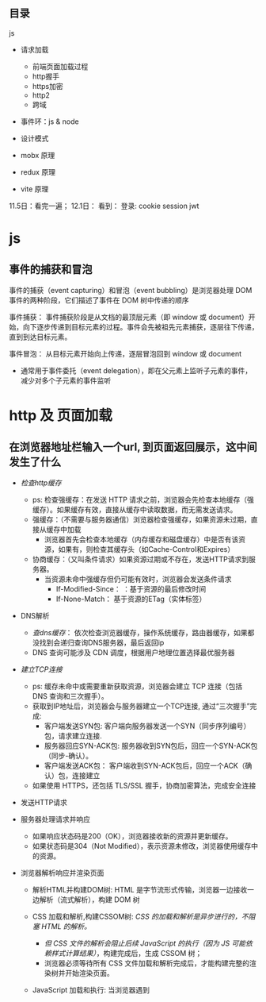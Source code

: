## 目录

js

- 请求加载
  - 前端页面加载过程
  - http握手
  - https加密
  - http2
  - 跨域

- 事件环：js & node

- 设计模式

- mobx 原理
- redux 原理
- vite 原理

11.5日：看完一遍；
12.1日： 看到： 登录: cookie session jwt

  

# js

## 事件的捕获和冒泡

事件的捕获（event capturing）和冒泡（event bubbling）是浏览器处理 DOM 事件的两种阶段，它们描述了事件在 DOM 树中传递的顺序

事件捕获： 事件捕获阶段是从文档的最顶层元素（即 window 或 document）开始，向下逐步传递到目标元素的过程。事件会先被祖先元素捕获，逐层往下传递，直到到达目标元素。

事件冒泡： 从目标元素开始向上传递，逐层冒泡回到 window 或 document
  - 通常用于事件委托（event delegation），即在父元素上监听子元素的事件，减少对多个子元素的事件监听

# http 及 页面加载

## 在浏览器地址栏输入一个url, 到页面返回展示，这中间发生了什么

- *检查http缓存*
  - ps: 检查强缓存：在发送 HTTP 请求之前，浏览器会先检查本地缓存（强缓存）。如果缓存有效，直接从缓存中读取数据，而无需发送请求。
  - 强缓存：（不需要与服务器通信）浏览器检查强缓存，如果资源未过期，直接从缓存中加载
    - 浏览器首先会检查本地缓存（内存缓存和磁盘缓存）中是否有该资源，如果有，则检查其缓存头（如Cache-Control和Expires） 
  - 协商缓存：（又叫条件请求）如果资源过期或不存在，发送HTTP请求到服务器。
    - 当资源未命中强缓存但仍可能有效时，浏览器会发送条件请求
      - If-Modified-Since： ：基于资源的最后修改时间
      - If-None-Match： 基于资源的ETag（实体标签）
- DNS解析
  - *查dns缓存*： 依次检查浏览器缓存，操作系统缓存，路由器缓存，如果都没找到会递归查询DNS服务器，最后返回ip 
  - DNS 查询可能涉及 CDN 调度，根据用户地理位置选择最优服务器
- *建立TCP连接*
  - ps: 缓存未命中或需要重新获取资源，浏览器会建立 TCP 连接（包括 DNS 查询和三次握手）。
  - 获取到IP地址后，浏览器会与服务器建立一个TCP连接, 通过“三次握手”完成:
    - 客户端发送SYN包: 客户端向服务器发送一个SYN（同步序列编号）包，请求建立连接.
    - 服务器回应SYN-ACK包: 服务器收到SYN包后，回应一个SYN-ACK包（同步-确认）。
    - 客户端发送ACK包： 客户端收到SYN-ACK包后，回应一个ACK（确认）包，连接建立
  - 如果使用 HTTPS，还包括 TLS/SSL 握手，协商加密算法，完成安全连接

- 发送HTTP请求
- 服务器处理请求并响应
  - 如果响应状态码是200（OK），浏览器接收新的资源并更新缓存。
  - 如果状态码是304（Not Modified），表示资源未修改，浏览器使用缓存中的资源。
- 浏览器解析响应并渲染页面
  - 解析HTML并构建DOM树: HTML 是字节流形式传输，浏览器一边接收一边解析（流式解析），构建 DOM 树
  - CSS 加载和解析,构建CSSOM树: *CSS 的加载和解析是异步进行的，不阻塞 HTML 的解析。*
    - *但 CSS 文件的解析会阻止后续 JavaScript 的执行（因为 JS 可能依赖样式计算结果）*，构建完成后，生成 CSSOM 树；
    - 浏览器必须等待所有 CSS 文件加载和解析完成后，才能构建完整的渲染树并开始渲染页面。
  - JavaScript 加载和执行: 当浏览器遇到 <script> 标签时
    - *如果没有 async 或 defer 属性，浏览器会暂停 HTML 解析，加载并执行 JavaScript*。
    - 由于 JavaScript 可能会修改 DOM 和 CSSOM，浏览器必须等待 JavaScript 执行完成后，才能继续解析 HTML。
  - 构建渲染树: 将DOM树和CSSOM树结合，生成渲染树
  - *布局（Reflow）*: 计算渲染树节点的几何信息（位置和大小）
  - *绘制（Repaint）*: 将渲染树中的节点绘制为像素，显示在屏幕上
  - 执行JavaScript
    - JavaScript代码可能会修改DOM树和CSSOM树，触发重新布局和重绘。



  - html解析关键点： 
    - *CSS 文件加载不会阻塞 HTML 解析，但会阻止其后面的 JS 执行*，因为JavaScript 可能会依赖于 CSS 的计算结果,例如，读取元素的尺寸和样式;
    - 浏览器不会等待 HTML 完全接收才开始解析，而是边接收边解析，尽早开始页面渲染
    
 


ps: 因为接受的html是字节数据，并不会等整个文档就位才开始构建，浏览器收到一部分数据就开始自上而下构建了dom树了，这样可以加快构建过程

- defer：脚本异步下载，不会阻塞 HTML 的解析，HTML 解析完成后按顺序执行（多个defer）。
- async：脚本异步下载，不会阻塞 HTML 的解析，下载完成后立即执行，顺序不定(多个async)。


- 提高css加载速度
  - cdn
  - css压缩： 打包工具压缩； 设置gzip压缩；
  - 合理使用缓存
  - 减少http请求数： css合并；或者写成内联样式（缺点不能缓存）

## http2

HTTP/2 用二进制帧实现多路复用，提高性能

💬 HTTP1.x 的问题：
  - 队头阻塞（队列中第一个请求阻塞后续）
  - 多连接并发受限

✅ HTTP/2 解决方案：
  - 单连接多路复用
  - Header 压缩（HPACK）
  - Server Push（预加载）

⚠️ 局限：HTTP/2 本质仍基于 TCP，仍可能被 TCP 队头阻塞影响（HTTP/3 基于 QUIC 解决此问题）


HTTP/2 的核心是“帧”和“流”。
- 帧是 HTTP/2 中传输数据的最小单位，每个数据帧都有特定的类型（如头帧、数据帧）。多个帧组成一个流（Stream），每个流有唯一的标识符，并且多个流可以在同一 TCP 连接上同时进行传输。
- 例如，客户端请求一个网页时，网页的 HTML 内容和它关联的静态资源（如 JS、CSS、图片）都可以通过一个 TCP 连接的不同流来传输，而不用像 HTTP/1.x 那样建立多个连接


- 流和帧的关系: 帧是 HTTP/2 中传输数据的最小单元。流是 HTTP/2 中传输数据的基本单元。
  - 组合： *一个流由多个帧组成*。一个流代表一个双向的、有序的字节流，可以承载一个完整的 HTTP 请求或响应。
  - 交错传输: 在 HTTP/2 中，*不同流的帧可以交错传输*。例如，流1的帧和流3的帧可以交替传输，而不会互相阻塞。

核心概念：

- 多路复用：一个 TCP 连接可以处理多个请求，解决了 HTTP/1.1 中的队头阻塞问题。
- 头部压缩：使用 HPACK 压缩请求和响应头部，减少传输的数据量。
- 二进制协议：相比 HTTP/1.x 的文本协议，HTTP/2 使用更高效的二进制格式。
- 服务端推送：服务器可以在客户端请求之前，主动推送资源，加快页面加载速度。


问题：
- 兼容性不好：虽然大多数现代浏览器都支持 HTTP/2，但一些老旧的浏览器或代理服务器可能不支持，或者需要特殊配置来使用 HTTP/2。
- TCP 队头阻塞： 尽管 HTTP/2 解决了应用层的队头阻塞问题，但它依赖于 TCP，而 TCP 协议本身存在队头阻塞的问题。HTTP/3 基于 QUIC 协议，旨在解决这一问题

## ajax

onreadystatechange 事件：每当 readyState 改变时，就会触发 onreadystatechange 事件。

readyState 属性存有 XMLHttpRequest 的状态信息。 （0: 请求未初始化 1: 服务器连接已建立 2: 请求已接收 3: 请求处理中 4: 请求已完成，且响应已就绪）

```
let xhr = new XMLHttpRequest();//=>创建AJAX实例
xhr.open('GET', 'json/product.json');
xhr.onreadystatechange = () => {
    if (xhr.readyState === 4 && xhr.status === 200) {
        productData = xhr.responseText;
    }
};
xhr.send(null);

xhr.open ://=>打开一个请求的地址,最后一个参数是设置同步还是异步(FALSE:同步 TRUE:异步, 默认异步)

```

## GET VS POST

1.  [传递给服务器信息的方式不一样]

get 是基于url地址问号传参的方式把信息传递给服务器， POST是基于“请求主体”把信息传递给服务器

2.【GET不安全，POST相对安全】

因为GET是基于‘问号传参’把 信息传递给服务器的，容易被骇客进行url劫持，POST是基于请求主体传递的，相对来说，不好被劫持：所以登录、注册等涉及安全性的交互操作，我们都应该用POST请求

3.【GET会产生不可控制的缓存，POST不会】

不可控：不是想要就要 ，想不要就不要，这是浏览器自主记忆的缓存，我们无法基于JS控制，真实项目中我们都会把这个缓存干掉

GET请求产生缓存是因为： 连续多次向相同的地址（并且传递的参数也是相同的）发送请求，浏览器会把之前获取的数据从缓存中拿到返回，导致无法获取服务器最新数据（POST不会）

解决方案：

> xhr.open('GET', `/temp/list?lx=1000&=_${Math.random()`);//保证每次请求的地址不完全一致：在每次请求的末尾追加一个随机数即可（使用\_作为属性名，就是不想和其他的属性名冲突

## http 请求数据格式

前端在进行Post请求的时候会根据场景发送不同类型的数据，该Post请求头的Content-Type字段必须声明相应的数据类型(有时候会需要请求时来手动设置，大部分情况下浏览器会根据Body中的数据来自发的设置相应的请求头),比如说:

- application/x-www-form-urlencoded（Form Data）: 表单只包含基于文本的输入组件（例如输入框、单选框等），浏览器会将这些数据以 key=value 的形式组织
- application/json（JSON）
- multipart/form-data（Multipart Form Data）： 如果表单中包含文件或图片等不能被编码成文本的元素，浏览器就会使用 multipart/form-data 向服务器传输数据

## HTTP网络状态码

- 2xx 类状态码 表示请求成功，如 200 OK。
- 3xx 类状态码 表示重定向：
  - 301：永久重定向
  - 302：临时重定向
  - 304：资源未修改，客户端可以继续使用缓存的版本
- 4xx 类状态码 表示客户端错误：
  - 400 Bad Request：客户端请求有误，服务器无法处理，一般是请求参数错误
  - 401 ：未登录。
  - 403 ：无权限
  - 404 ：找不到资源
  - 405 ：请求方法不允许
- 5xx 类状态码 表示服务器错误，典型的有 500 Internal Server Error 和 502 Bad Gateway。
  - 500： 服务器在处理请求时发生了内部错误
  - 502 Bad Gateway：服务器作为网关或代理，从上游服务器收到无效响应。

## 常用请求头

- 1. 通用请求头：沟通接收内容
  - Accept： 客户端能够处理的响应格式，常用于告诉服务器希望返回的数据类型，如 Accept: text/html，Accept: application/json。
  - Accept-Encoding： 客户端能处理的内容编码（压缩）方式，如 gzip, deflate。
  - Accept-Language： 客户端的首选语言，通常用于内容的国际化

- 2. 缓存相关请求头：沟通缓存
  - Cache-Control： 强缓存
  - If-Modified-Since：：基于上次请求的时间，询问服务器资源是否修改过
  - If-None-Match：基于资源的 ETag 值检查资源是否更改

- 3. 认证和授权相关请求头
  - Authorization：用于传递认证信息，如使用基本认证时，格式为 Authorization: Basic base64encoded(username:password)
  - Cookie：客户端发送给服务器的存储在浏览器中的 cookie 数据，如 Cookie: session_id=abc123。这些 cookies 用于维护会话状态。

 4. 内容协商请求头： 沟通请求体内容
  -  1. Content-Type： 客户端请求中发送的内容类型，尤其在 POST 和 PUT 请求中，指定请求体的数据格式，如 Content-Type: application/json，Content-Type: application/x-www-form-urlencoded
  -  2. Content-Length：请求体的长度，以字节为单位，用于告诉服务器请求的大小
  -  3. Content-Encoding：用于指定请求体的编码方式，常见的值是 gzip、Brotli 等。  
     -  Gzip：最常用的压缩算法，兼容性好。适合压缩文本内容（如 HTML、CSS、JS 等），对已压缩格式（如图片、视频）的效果有限
     -  Brotli： 更高效的压缩算法（比 Gzip 高 20%-30%），支持度不断提升，现代浏览器如 Chrome 和 Firefox 都支持。 
  -  4. Content-Language：指定请求体中的语言类型，如 Content-Language: en


## http缓存


强缓存失效后使用协商缓存：如果强缓存失效或者有特殊的 Cache-Control 指令（如 no-cache），则发起请求并进行 协商缓存。协商缓存通过 If-Modified-Since 或 If-None-Match 请求头询问服务器资源是否更改。

- 1. 强缓存：浏览器在缓存有效期内直接使用缓存中的资源，不发起请求到服务器验证资源是否更新

常用的响应头控制强缓存的机制有两个：
- Expires： 这是 HTTP/1.0 中的字段，指定资源的过期时间，格式为具体的日期时间，如： Wed, 21 Oct 2024 07:28:00 GMT
- Cache-Control： 这是 HTTP/1.1 中的字段， 常见的取值有：
  - Cache-Control: max-age=3600；表示资源在 3600 秒（1小时）内有效
  - Cache-Control: no-cache；表示浏览器每次都必须与服务器协商
  - Cache-Control: no-store；不缓存



- 2. 协商缓存

当强缓存失效（过期）或缓存被指定为需要验证时，浏览器会发起请求到服务器，服务器通过某些条件来判断缓存的资源是否可以继续使用，这就是协商缓存

协商缓存有两个常用的响应头：

- If-Modified-Since
  - 浏览器请求头 If-Modified-Since 会携带上次服务器返回的资源最后修改时间 Last-Modified
  - 服务器检查资源的修改时间，如果自该时间后资源没有修改，服务器返回 304 Not Modified，浏览器使用缓存
  - 如果资源更新了，服务器返回 200 OK 和新的资源内容。


- If-None-Match：
  - ETag 是服务器生成的一种资源标识符，可以理解为资源的指纹。浏览器会将上次请求返回的 ETag 放入 If-None-Match 请求头中
  - 服务器检查资源的 ETag 值是否与客户端的一致。如果一致，返回 304 Not Modified，表示资源没有更改，浏览器可以使用缓存。
  - 如果不一致，返回 200 OK 并提供更新的资源内容。


## https

## 秘钥

秘钥是一种在加密和解密过程中使用的一段参数，用于改变加密算法的行为

对称加密：
- 对称加密使用的是同一把秘钥进行数据的加密和解密
- 优点：是加密和解密速度快，适合大量数据的加密和解密
- 问题：是秘钥的传播和管理，因为加密和解密使用的是同一把秘钥，这就需要在通信双方之间安全地分发这个秘钥。

非对称加密：
- 非对称加密使用一对秘钥，一把是公钥，一把是私钥。公钥加密的数据，只有配对的私钥才能解密。反过来，使用私钥加密的数据，只有公钥才能解密。
- 公钥是公开的，任何人都可以使用公钥进行加密。
- 非对称加密的优点是可以解决秘钥分发的问题，缺点是加密和解密的速度相比对称加密慢。
  
在实际的使用中，通常会将对称加密和非对称加密结合起来使用：
- 使用非对称加密来安全地传送对称加密的密钥
- 然后使用对称加密来进行数据的加密和解密
- 这样就既解决了密钥的分发问题，又能快速地加密和解密大量的数据。
- 这个确定对称秘钥的过程，也就是ssl握手的过程

## https 

HTTPS 的基本工作机制是在HTTP通信之上加了一层安全协议（SSL/TLS），确保数据在传输过程中是加密的，防止中间人攻击、数据泄露等风险

-  HTTPS通信过程：

简单理解：https主要是要协商出一个对称加密的秘钥；


  
- 1. 客户端发起请求：用户在浏览器中输入HTTPS URL，浏览器请求连接目标服务器的443端口（HTTPS的默认端口）。

- 2. 服务器响应并发送证书：服务器收到请求后，向客户端返回*数字证书，证书中包含服务器的公钥和其他身份信息*。

- 3. 验证证书：浏览器验证证书是否合法，确认证书由可信任的CA机构颁发且未过期。如果验证失败，浏览器会显示警告信息。

- 4. 生成会话密钥：客户端生成一个随机的对称加密密钥，并使用服务器的公钥加密后发送给服务器。

- 5. 建立安全连接：服务器使用自己的私钥解密对称密钥，之后客户端和服务器将使用这个对称密钥进行加密通信。

- 6. 数据加密传输：客户端与服务器之间的通信使用对称加密算法进行加密和解密，确保传输过程中的数据不会被第三方窃听或篡改。


客户端                服务器
   |   → HTTPS 请求   |
   |   ← 数字证书(PubKey) |
   | 生成对称密钥后用公钥加密 |
   |   → Encrypted Key |
   |   ← 解密 & 确认完成握手 |
   | ←→ 加密通信（对称加密） |



## 跨域

### jsonp

JSONP 利用 <script> 标签的特殊性质绕过了浏览器的同源策略限制,适用于早期简单的跨域请求，不需要复杂的配置

缺点:
  - 只支持 GET 请求


JSONP 工作原理：
- 1. 动态创建 <script> 标签：
  - 浏览器对 <script> 标签的 src 属性请求不受同源策略的限制，因此可以请求跨域资源
  - JSONP 的核心思想是将请求数据的格式包装为一个 JavaScript 函数调用
- 2. 服务器响应
  - 客户端在发出请求时，通常会附带一个参数 callback，告诉服务器返回的函数名
  - 服务器会根据客户端提供的 callback 参数生成一个 JavaScript 函数调用，函数的参数就是要返回的数据
  - 浏览器执行返回的 JavaScript 代码，调用该函数，解析数据

```
1. 前端发起请求：

function handleResponse(data) {
    console.log(data); // 处理数据
}

const script = document.createElement('script');
script.src = 'https://example.com/getData?callback=handleResponse';
document.body.appendChild(script);

```

```
服务器返回的内容如下:

handleResponse({
    name: 'John Doe',
    age: 30
});

浏览器执行这段代码，handleResponse 函数被调用，传入的数据被处理。

```


### cors

CORS 是目前跨域请求的标准机制，几乎所有现代浏览器都支持，它解决了同源策略带来的跨域限制问题。

CORS 工作原理：
  - CORS 允许服务器明确告知浏览器哪些来源（origin）可以访问资源，并通过 HTTP 请求头和响应头来控制跨域请求的行为。


CORS 请求分为两种类型:
  - 简单请求:对于简单请求，浏览器会直接发送请求，服务器通过返回的 CORS 响应头来告知浏览器是否允许跨域。
    - 请求方法为 GET、POST、或 HEAD
    - 头部字段只能包括：Accept、Accept-Language、Content-Language、Content-Type（值限定为 application/x-www-form-urlencoded、multipart/form-data 或 text/plain）。
  - 复杂请求：
    - 预检请求： 如果跨域请求不满足简单请求的条件，浏览器会在正式请求之前发送一个 预检请求（使用 OPTIONS 方法）。预检请求的目的是询问服务器是否允许此次跨域操作。

cors 请求头，响应头关键字： 一般以Access-Control开头
  - 请求头关键字：Origin，以及在预检请求中的 Access-Control-Request-*
  - 响应头关键字：Access-Control-Allow-* 系列


- 如何减少预检请求options？
  - 使用缓存： 利用Access-Control-Max-Age 响应头来控制预检请求的缓存时间；
  

### cdn

CDN的主要目的是通过将内容缓存到靠近用户的服务器上，减少网络延迟、提高访问速度、减轻源站服务器负载，提升用户体验

用户的请求通过DNS解析，定位到离用户最近的CDN节点;如果CDN节点上有缓存的资源，直接返回给用户，减少访问源站的时间



## 安全

xss（跨站点脚本）: 是指黑客能够在你的网站当中执行他的代码 

csrf（跨站请求伪造）: 是指恶意利用浏览器会自动发送cookie的功能，由黑客所有网站发起的对于目标网站的恶意请求


## 登录: cookie session jwt


- Cookie：
  - Cookie 是浏览器存储在客户端的一小段文本信息，用来保存用户的状态或数据，并在客户端与服务器之间来回传递。
  - 每次发起请求时，浏览器会自动将 cookie 附带在请求头中发送给服务器
  - 特点：
    - 持久化存储：可以指定过期时间（expires/max-age），存储在客户端，适合长期保存一些小的状态数据。
    - 作用范围：可以通过 domain 和 path 限定 cookie 的作用范围。
    - 安全性：可以设置 HttpOnly（防止 JS 访问）、Secure（仅限 HTTPS 传输）等标志。如果HttpOnly属性设置为true，就不能通过js脚本来获取cookie的值，能有效的防止xss攻击

- Session
  - Session 是服务器端用于保存用户状态的会话机制，它存储在服务器上，并且与客户端的请求关联。通常通过 sessionId 作为唯一标识，服务器根据 sessionId 找到用户的会话信息
  - 客户端通常通过 Cookie 或 URL 来携带 sessionId


- JWT
  - JWT 是一种用于客户端和服务器之间传递加密认证信息的机制，格式为 Header.Payload.Signature。
  - JWT 是自包含的，包含了用户的认证信息（例如用户 ID、权限等），并通过签名保证其真实性和完整性
  - JWT通常存储在 localStorage 或 Cookie 中
  - 验证机制：
    - token 由 header.payload.signature 三部分组成：
      - Header（头部）： 包含 Token 的元信息， 比如使用的签名算法类型
      - Payload（负载） ：存储实际传输的数据，比如用户信息、权限，过期时间等
      - Signature（签名）：用于验证 Token 的真实性，防止 Token 在传输过程中被篡改。签名是通过将 Header 和 Payload 进行编码后，再加上一个密钥进行加密生成的

    - 校验
      - 每次请求的时候带上token, 后端对header 和 payload 再做一次签名，对比签名是否一样


## 页面间通讯

跨标签页，可以使用：

-  1. BroadcastChannel：是为了解决多个标签页之间的通信问题而设计的，它可以在同源（同域名、协议、端口）的不同窗口、标签页、iframe 之间广播消息，并且几乎实时接收广播
   -  实时通信，适合处理需要立即响应的操作，如用户点击事件。
   -  BroadcastChannel 是基于“频道名称”来广播和接收消息的。即使实例不同，只要频道名称相同（比如 my_sync_channel），它们都会互相广播和接收消息
      -  所以发送和接收，可以用同一个实例，也可以是不同实例，只要频道名称相同就能收到信息。
         -  new BroadcastChannel(channelName)
         -  channel.onmessage
         -  channel.postMessage(message)


- 2.  localStorage + Storage 事件：localStorage 可以在多个同源的标签页之间共享数据，并且通过监听 storage 事件来检测 localStorage 的变更，实现通信。
  - 只有修改 localStorage 时才会触发 storage 事件，因此需要有主动的变更触发。
  - 不支持跨域，只能在同源的标签页之间通信。


## Web Storage

Web Storage 主要有两种类型：localStorage 和 sessionStorage

- localStorage ：是用于长期存储数据的，除非用户手动清理浏览器数据，否则数据不会过期。
- 特点： 
  - 持久性：永久存储，想清除只能主动清除
  - 容量限制：每个域名通常可以存储 5~10MB 的数据，具体大小由不同浏览器决定。
  - 访问范围：*同源下*的所有页面都能访问同一个 localStorage 数据
  - 可以监听到storage事件


- sessionStorage： 是用于短期存储数据的，当用户关闭标签页或浏览器时，数据会自动被清除。
  - 特点
    - 会话级存储：数据只在当前标签页会话中有效，关闭标签页或浏览器后数据即被清除。
    - 容量限制：与 localStorage 相似，每个域名通常可以存储 5~10MB 的数据。
    - 访问范围：*仅限当前标签页或窗口*，其他标签页或窗口无法访问同一个 sessionStorage 数据，即便是同源下的页面
      - 每个标签页的 sessionStorage 数据都是隔离的，不同标签页之间不会互相影响
    - 无法监听到storage事件




## 事件环

事件环（Event Loop）是 JavaScript 运行时中的核心机制之一，它允许 JavaScript 在单线程环境下进行异步操作，并处理回调任务

### JS 事件环部分

渲染ui （事件环主要指的是js基准，渲染与渲染引擎有关，可以不算在事件环里）
浏览器中，微任务执行完毕后才会渲染界面

任务队列： 
  - 宏任务队列（Macro Task Queue）：包括 定时器、I/O 操作（如文件读取）、网络请求等
  - 微任务队列（Micro Task Queue）：包括 Promise.then、MutationObserver， process.nextTick（node 中独有的） 等。

JS 是单线程的，通过事件循环机制处理异步任务：
1. 执行主线程同步任务；
2. 清空所有微任务（Promise.then、MutationObserver 等）；
3. 渲染（UI 线程与 JS 线程互斥）；
4. 执行下一个宏任务（如 setTimeout、MessageChannel）；


渲染和微任务： 在浏览器中，微任务的执行优先级非常高，微任务执行完毕后才会渲染界面。也就是说，在当前事件循环中，微任务执行完之后，浏览器才会进行页面的渲染操作。

### Node事件环

Node.js 的事件环包含了多个阶段，每个阶段处理不同类型的任务。Node.js 使用了 libuv 库来管理 I/O 操作，因此事件环分为多个阶段

Node.js 事件环的 6 个主要阶段，一般主要关注其中三个阶段：
- 定时器（Timers）：执行 setTimeout 和 setInterval 设定的回调。
- 轮询（poll）： 检索新的 I/O 事件，执行 I/O 回调。如果检测阶段没有任务，代码逻辑还没执行完，会阻塞在这个阶段，等待定时器到达时间，或者新的i/o操作， 避免不停地循环查找
- 检测（check）： setImmediate 回调函数将在此处执行


执行顺序：

- 1. 主栈同步任务执行完。
- 2. 执行所有微任务（process.nextTick 优先，然后是 Promise 等微任务）。
- 3. 执行不同阶段的宏任务。
- 4. 每个阶段结束后，都会再次清空微任务队列。


node中： *微任务队列中的任务（如 Promise.then 的回调、process.nextTick）是在每个事件循环的阶段结束时执行，而不是在每个宏任务（Macro Task）执行完之后*
  - 事件循环阶段（如 Timers、I/O Callbacks、Poll 等）中可以包含多个宏任务
    - Node.js 的事件循环中的“阶段结束”并不意味着所有属于当前阶段的所有回调都必须执行完毕才会进入下一阶段，比如timers阶段 ，不必等所有定时器都执行完，而是到期的定时器执行完。Node.js 的事件循环阶段主要通过一系列条件来决定是否继续留在当前阶段。
  - 区别： 浏览器环境下，每个宏任务结束后，立即清空微任务，然后才进行下一个宏任务


```
以下谁先执行：

setTimeout(() => {
  console.log('setTimeout');
}, 0);

setImmediate(() => {
  console.log('setImmediate');
});

他们的执行顺序是不确定的，与电脑性能有关。
如果执行代码时定时器时间到了就会执行定时器，如果没到，就行继续走到检测阶段执行setImmediate。


但是如果在i/o操作的回调函数中去写这两个，执行顺序是确定的，因为i/o下一个阶段是检测setImmediate，所以会先执行setImmediate；


```

- setImmediate 的使用场景：
  - 更快执行 I/O 回调：当你想在某个异步 I/O 操作完成之后立即执行回调，而不希望被延迟时，setImmediate 是很好的选择。例如，读取文件或网络请求结束时，你想立即处理回调。
  - 避免阻塞事件循环： 当你有一个长时间运行的同步代码块，需要将其拆分成多个小步骤时，setImmediate 可以用来在每个小步骤之间释放事件循环，让其他异步操作可以继续执行，而不会阻塞事件循环


## esmodule 和 common.js


CommonJS：
- 1. 导出：导出的是值的拷贝，导入后再修改不会影响导出模块的内容。
    - 理解： CommonJS 是“静态”导出，导出时就固定了值， 缓存过就直接去缓存里找了
- 2. 执行时机: 模块会在导入时立即执行，所以模块代码在 require() 时被执行一次。如果一个模块被多次 require，后续的导入将使用缓存的结果（不会重复执行）。

ESModule
- 1. 导出：导出的是引用，导入后修改会影响导出模块的值。
  - 理解： ESModule 是“动态”导出，值是可以更新的。
- 2. 执行时机: ESModule 是在加载时静态分析的，它会先解析所有导入的模块（不立即执行代码），执行顺序是按依赖关系决定的，这个过程被称为静态分析。
  - ESModule 是按模块的依赖关系树进行异步加载。当浏览器遇到 <script type="module"> 标签时，它会并行下载该模块及其所有依赖，但会按依赖关系顺序依次执行。


## 内存泄露

定义： 已经*结束运行的或者不再使用的内存没有被释放*（没有被垃圾回收机制回收），仍然被占用，导致可用内存逐渐减少，严重时可能会导致程序运行缓慢或者崩溃

场景：
- 1. 全局变量未正确清除：显式声明的全局变量在全局作用域内始终存在，不会被垃圾回收机制清除
- 2. 未清理的定时器或回调函数： 如果一个定时器（如setTimeout或setInterval）或者事件监听器（如addEventListener）设置了，但在不需要的时候没有被clear或remove
- 3. 闭包: 在JavaScript中，闭包可能会导致内存泄漏，特别是当闭包内部的变量包含了大量数据或复杂的对象引用时。


## vite

- Vite 的基本原理（核心就是与webpack的区别）
  - 即时启动：Vite 通过 ES Modules 原生支持，在开发时不需要打包整个项目，而是按需加载模块，大大加快了启动速度。（Vite 如何处理依赖预构建）
  - 按需编译：Vite 在开发模式下，基于请求实时编译所需模块，而不是整个应用，这使得大型项目的热更新更加快速。（热模块替换）
  - 生产构建：在生产环境中，Vite 使用 Rollup 进行打包，提供与传统工具相当的优化。


- Vite 如何处理依赖预构建
  - Vite 使用 esbuild 预构建第三方依赖，使得项目启动速度更快。因为大多数第三方库并未以 ES 模块的方式发布，Vite 会将这些依赖转换成 ES 模块供浏览器加载。
  - esbuild 是一个超快速的构建工具，比基于 JavaScript 的打包工具快得多，因此依赖预构建加速了初次加载。

- 热模块替换（HMR）
  - 传统工具需要重新打包并构建整个应用，而 Vite 只需重新编译改动的模块并通过 HMR 注入到页面，速度更快
  - 原理：
    - 文件变更检测：当代码发生变化时，构建工具（如 Vite）会捕捉到这些变化。
    - 重新编译模块：只编译变化的模块，而不是整个应用。
    - 通过 WebSocket 推送更新：服务器通过 WebSocket 将变更推送到浏览器。
    - 替换模块：浏览器接收到更新后，替换旧模块，但不刷新页面，保持应用状态不变。


- 为什么选择 Vite 而不是 Webpack
  - 启动时间更快，开发体验好：Vite 对比 Webpack 等传统工具更快，尤其是大型项目。
  - 热更新速度更快： 热更新速度更快，项目启动时不需要先进行打包
  - 简化配置： Vite 默认使用现代 JavaScript 特性，配置更简单，开发者体验更好。


- 如何在 Vite 中进行环境配置和优化
  - Vite 使用 env 文件来区分不同环境的配置，通过 import.meta.env 访问环境变量
  - 对于生产环境，Vite 使用 Rollup 进行打包，提供代码分割、Tree Shaking 等优化，确保高效的构建性能。


## V8内存回收机制


- 1. 内存分代：V8将内存分为新生代（短期存活对象）和老生代（长期存活对象）。
- 2. 垃圾回收：
- 新生代：采用"Scavenge"算法，将活跃对象复制到另一片空间，非活跃对象会被回收。
  - Scavenge 算法： 将新生代空间分为两个区域：From 和 To。垃圾回收时，将 From 空间中的存活对象复制到 To 空间，然后释放 From 空间。
  - 这种算法效率较高，但浪费了一半的空间（To 空间）。
- 老生代：使用"Mark-Sweep"（标记清除）和"Mark-Compact"（标记整理）算法，标记活跃对象，清除或整理内存。
  - 首先遍历整个堆，标记可达对象。然后清除未标记的对象，释放内存
  - 在标记-清除之后，标记存活的对象并进行内存压缩，减少碎片化的内存
- 增量回收：V8通过增量回收避免应用长时间暂停，提高性能。



## Webpack 的打包流程

Webpack 会以入口文件为起点，逐步解析所有模块和依赖，最终生成一个或多个可以在浏览器中运行的打包文件


1. 初始化参数：从配置文件和 Shell 语句中读取并合并参数,得出最终的配置对象
2. 用上一步得到的参数初始化 Compiler 对象(Compiler 是用来管理编译过程的编译器)
3. 在Compiler 对象上加载所有配置的插件（拿到所有的插件实例，执行他们的apply方法（在插件里订阅相应事件），并传入complier对象作为参数）
4. 执行Compiler 对象的 run 方法开始执行编译
5. 根据配置中的entry找出入口文件
6. 从入口文件出发,调用所有配置的Loader对模块进行编译
7. 再找出该模块依赖的模块，再递归本步骤直到所有入口依赖的文件都经过了本步骤的处理
8. 根据入口和模块之间的依赖关系，组装成一个个包含多个模块的 Chunk
9. 再把每个 Chunk 转换成一个单独的文件加入到输出列表
10. 在确定好输出内容后，根据配置确定输出的路径和文件名，把文件内容写入到文件系统

> 在以上过程中，Webpack 会在特定的时间点广播出特定的事件，插件在监听到感兴趣的事件后会执行特定的逻辑，并且插件可以调用 Webpack 提供的 API 改变 Webpack 的运行结果

entry: 模块入口，让源文件加入到构建流程中
output: 配置如何输出
module: 配置各种类型模块的处理规则
plugin: 配置扩展插件
devServer: 实现本地服务，包括 http, 模块热替换，source map等服务

- chunk
  - chunk 是 Webpack 在打包过程中生成的代码块或代码片段。它是模块和其依赖的集合，用于实现代码分割和优化加载
- bundle
  - bundle 是 Webpack 打包后生成的最终文件。通常，一个 bundle 文件对应一个 chunk。bundle 文件包含了被打包和处理过的 JavaScript 代码、CSS、以及其他资源


### loader 原理

1. 输入是加载到的资源内容
2. 输出是加工后的结果: 处理后的结果得是js代码(代码字符串)

如果有多个loader,从后往前执行


### 插件原理

webpack 实现插件机制的大体方式是：
1. 创建 - webpack 在其内部对象上创建各种钩子；
2. 注册 - 插件将自己的方法注册到对应钩子上，交给 webpack；
3. 调用 - webpack 编译过程中，会适时地触发相应钩子，因此也就触发了插件的方法。


总的原理：

插件主要就是实现插件类的apply方法，在apply方法里去监听（tap）某个内置hook（各种时机的hook，使用时需查文档）的插件事件（一般是当前插件本身类名），监听到后，（在某个时机，webpack内部调用call触发插件事件, 并传入相应参数数据，如果是async类还会有回调函数参数），
拿到对应hook传给我们的数据，用数据做一些我们自己的想处理的操作，然后调用传入的回调函数（如果传了，并且需要的话）；可能会在apply里监听多个事件，在各个时机执行对应操作


## 联邦模块 Module Federation

**应用或应用块共享其他其他应用块或者库**， 一种代码共享机制，由webpack插件和webpack共同实现

当我们一个公共模块被多个项目使用时，我们一般会把它打包成npm包，通过发包的方式进行进行组件/方法的复用。 当组件（方法）有一些更新时候，尤其是更改了某些存在的bug，就不得不通知依赖模块进行升版；如果存在多个依赖方，这种“发布npm-> 通知-> 更改多个项目->重新发布多个项目”模式无疑是低效率的；

联邦模块正是解决这种问题的一种方案，只需要更新一个项目，其他项目即可引用最新的模块。


### 联邦模块基本原理

Webpack 会把 ModuleFederationPlugin 选项配置了 expose的组件单独打包出一份chunk； 而如果把这份chunk的URL和filename配置在remote属性下，即表示webpack会帮你去请求这份代码，然后帮你挂载到全局变量，并解析放入你的组件中


## jsBridge

JSBridge 是一种用于 WebView 中 JavaScript 和原生代码之间交互的桥接机制。
它解决了 H5 和原生环境之间通信的问题，让前端页面可以调用原生功能，同时原生也可以调用 H5 页面中的方法。


### JSBridge 的原理

- JavaScript 调用原生:
  - 在 H5 页面中，调用特定的方法并传递参数。
  - WebView 拦截这些调用，通过 URL Scheme 或自定义协议，转发给原生处理。
  - 原生端解析传递的参数并执行对应的逻辑，返回执行结果给 JS

- 原生调用 JavaScript
  - 原生端通过 WebView 的 API 执行一段 JS 代码
  - 常用方法: 
    - Android: evaluateJavascript 或 loadUrl
    - OS: evaluateJavaScript 或 stringByEvaluatingJavaScriptFromString



- JSBridge 的常见原理与实现方式
  - 1. 基于 URL Scheme
    - 原生拦截 window.location.href 的变化，解析 URL 获取方法名和参数，完成调用。
    - 缺点：数据传输容量受限，性能不高。
  - 2. 基于 WebView 提供的接口
    - Android 使用 addJavascriptInterface 暴露原生对象，供 JS 直接调用。
    - iOS 使用 WKWebView 的 messageHandlers 或直接执行 JS。
  - 3. 统一封装的 JSBridge
    - 在前端提供一个 JSBridge 对象，隐藏具体的调用方式。
    - 双方约定好调用方法和数据格式，增强灵活性和易用性


- WebView 是一种嵌入式浏览器组件，允许应用程序在其内部显示 Web 页面内容。它提供了一个容器，可以加载和渲染 HTML、CSS、JavaScript 等 Web 内容，而无需打开独立的浏览器。



